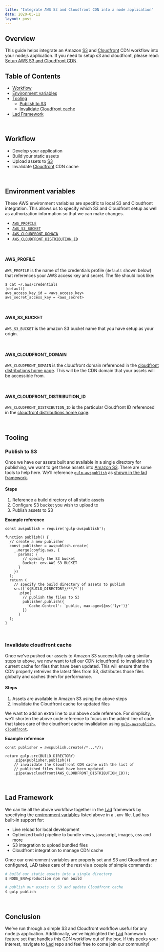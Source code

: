 ```yaml
---
title: "Integrate AWS S3 and Cloudfront CDN into a node application"
date: 2020-05-11
layout: post
---
```



## Overview

This guide helps integrate an Amazon [S3][] and [Cloudfront][] CDN workflow into your nodejs application. If you need to setup s3 and cloudfront, please read: [Setup AWS S3 and Cloudfront CDN](./setup-s3-and-cloudfront).


## Table of Contents

* [Workflow](#workflow)
* [Environment variables](#environment-variables)
* [Tooling](#tooling)
  * [Publish to S3](#publish-to-s3)
  * [Invalidate Cloudfront cache](#invalidate-cloudfront-cache)
* [Lad Framework](#lad-framework)

<br />

## Workflow

* Develop your application
* Build your static assets
* Upload assets to [S3][]
* Invalidate [Cloudfront][] CDN cache

<br />

## Environment variables
These AWS environment variables are specific to local S3 and Cloudfront integration. This allows us to specify which S3 and Cloudfront setup as well as authorization information so that we can make changes.

- [`AWS_PROFILE`](#aws-profile)
- [`AWS_S3_BUCKET`](#aws-s3-bucket)
- [`AWS_CLOUDFRONT_DOMAIN`](#aws-cloudfront-domain)
- [`AWS_CLOUDFRONT_DISTRIBUTION_ID`](#aws-cloudfront-distribution-id)

<br />

#### AWS_PROFILE
`AWS_PROFILE` is the name of the credentials profile (`default` shown below) that references your AWS access key and secret. The file should look like:
```
$ cat ~/.aws/credentials
[default]
aws_access_key_id = <aws_access_key>
aws_secret_access_key = <aws_secret>
```

<br />

#### AWS_S3_BUCKET
`AWS_S3_BUCKET` is the amazon S3 bucket name that you have setup as your origin.

<br />

#### AWS_CLOUDFRONT_DOMAIN
`AWS_CLOUDFRONT_DOMAIN` is the cloudfront domain referenced in the [cloudfront distributions home page][]. This will be the CDN domain that your assets will be accessible from.

<br />

#### AWS_CLOUDFRONT_DISTRIBUTION_ID
`AWS_CLOUDFRONT_DISTRIBUTION_ID` is the particular Cloudfront ID referenced in the [cloudfront distributions home page][].

<br />

## Tooling

### Publish to S3
Once we have our assets built and available in a single directory for publishing, we want to get these assets into [Amazon S3](https://aws.amazon.com/s3/). There are some tools to help here. We'll reference [`gulp-awspublish`](https://github.com/pgherveou/gulp-awspublish) as [shown in the lad framework](https://github.com/ladjs/lad/blob/master/template/gulpfile.js#L74-L99).

#### Steps
1. Reference a build directory of all static assets
1. Configure S3 bucket you wish to upload to
1. Publish assets to S3

**Example reference**

```
const awspublish = require('gulp-awspublish');

function publish() {
  // create a new publisher
  const publisher = awspublish.create(
    _.merge(config.aws, {
      params: {
        // specify the S3 bucket
        Bucket: env.AWS_S3_BUCKET
      }
    })
  );
  return (
    // specify the build directory of assets to publish
    src([`${BUILD_DIRECTORY}/**/*`])
      .pipe(
        // publish the files to S3
        publisher.publish({
          'Cache-Control': `public, max-age=${ms('1yr')}`
        })
      )
  );
}
```

<br />

### Invalidate cloudfront cache
Once we've pushed our assets to Amazon S3 successfully using similar steps to above, we now want to tell our CDN (cloudfront) to invalidate it's current cache for files that have been updated. This will ensure that the CDN properly retreives the latest files from S3, distributes those files globally and caches them for performance.

#### Steps
1. Assets are available in Amazon S3 using the above steps
1. Invalidate the Cloudfront cache for updated files

We want to add an extra line to our above code reference. For simplicity, we'll shorten the above code reference to focus on the added line of code that takes care of the cloudfront cache invalidation using [`gulp-awspublish-cloudfront`](https://github.com/tmthrgd/gulp-awspublish-cloudfront).

**Example reference**

```
const publisher = awspublish.create(/*...*/);

return gulp.src(BUILD_DIRECTORY)
    .pipe(publisher.publish())
    // invalidate the Cloudfront CDN cache with the list of
    // published files that have been updated
    .pipe(awscloudfront(AWS_CLOUDFRONT_DISTRIBUTION_ID));
```

<br />

## Lad Framework
We can tie all the above workflow together in the [Lad][] framework by specifying the [environment variables](#environment-variables) listed above in a `.env` file. Lad has built-in support for:
- Live reload for local development
- Optimized build pipeline to bundle views, javascript, images, css and more
- S3 integration to upload bundled files
- Cloudfront integration to manage CDN cache

Once our environment variables are properly set and S3 and Cloudfront are configured, LAD takes care of the rest via a couple of simple commands:

```sh
# build our static assets into a single directory
$ NODE_ENV=production npm run build

# publish our assets to S3 and update Cloudfront cache
$ gulp publish
```

<br />

## Conclusion
We've run through a simple S3 and Cloudfront workflow useful for any node.js application. Additionally, we've highlighted the [Lad][] framework feature set that handles this CDN workflow out of the box. If this peeks your interest, navigate to [Lad][] repo and feel free to come join our community!


[cloudfront distributions home page]: https://console.aws.amazon.com/cloudfront/home
[Lad]: https://github.com/ladjs/lad
[Cloudfront]: https://aws.amazon.com/cloudfront
[S3]: https://aws.amazon.com/s3/
